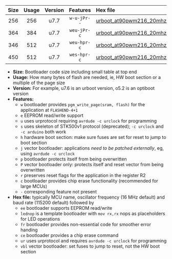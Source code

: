 |Size|Usage|Version|Features|Hex file|
|:-:|:-:|:-:|:-:|:--|
|256|256|u7.7|`w-u-jPr--`|[urboot_at90pwm216_20mhz_500000bps_lednop_ur_vbl.hex](https://raw.githubusercontent.com/stefanrueger/urboot.hex/main/mcus/at90pwm216/fcpu_20mhz/500000_bps/urboot_at90pwm216_20mhz_500000bps_lednop_ur_vbl.hex)|
|364|384|u7.7|`weu-jPr-c`|[urboot_at90pwm216_20mhz_500000bps_ee_lednop_fr_ce_ur_vbl.hex](https://raw.githubusercontent.com/stefanrueger/urboot.hex/main/mcus/at90pwm216/fcpu_20mhz/500000_bps/urboot_at90pwm216_20mhz_500000bps_ee_lednop_fr_ce_ur_vbl.hex)|
|346|512|u7.7|`weu-hpr-c`|[urboot_at90pwm216_20mhz_500000bps_ee_lednop_fr_ce_ur.hex](https://raw.githubusercontent.com/stefanrueger/urboot.hex/main/mcus/at90pwm216/fcpu_20mhz/500000_bps/urboot_at90pwm216_20mhz_500000bps_ee_lednop_fr_ce_ur.hex)|
|450|512|u7.7|`wes-hpr-c`|[urboot_at90pwm216_20mhz_500000bps_ee_lednop_fr_ce.hex](https://raw.githubusercontent.com/stefanrueger/urboot.hex/main/mcus/at90pwm216/fcpu_20mhz/500000_bps/urboot_at90pwm216_20mhz_500000bps_ee_lednop_fr_ce.hex)|

- **Size:** Bootloader code size including small table at top end
- **Usage:** How many bytes of flash are needed, ie, HW boot section or a multiple of the page size
- **Version:** For example, u7.6 is an urboot version, o5.2 is an optiboot version
- **Features:**
  + `w` bootloader provides `pgm_write_page(sram, flash)` for the application at `FLASHEND-4+1`
  + `e` EEPROM read/write support
  + `u` uses urprotocol requiring `avrdude -c urclock` for programming
  + `s` uses skeleton of STK500v1 protocol (deprecated); `-c urclock` and `-c arduino` both work
  + `h` hardware boot section: make sure fuses are set for reset to jump to boot section
  + `j` vector bootloader: applications *need to be patched externally*, eg, using `avrdude -c urclock`
  + `p` bootloader protects itself from being overwritten
  + `P` vector bootloader only: protects itself and reset vector from being overwritten
  + `r` preserves reset flags for the application in the register R2
  + `c` bootloader provides chip erase functionality (recommended for large MCUs)
  + `-` corresponding feature not present
- **Hex file:** typically MCU name, oscillator frequency (16 MHz default) and baud rate (115200 default) followed by
  + `ee` bootloader supports EEPROM read/write
  + `lednop` is a template bootloader with `mov rx,rx` nops as placeholders for LED operations
  + `fr` bootloader provides non-essential code for smoother error handing
  + `ce` bootloader provides a chip erase command
  + `ur` uses urprotocol and requires `avrdude -c urclock` for programming
  + `vbl` vector bootloader: set fuses to jump to reset, not the HW boot section
